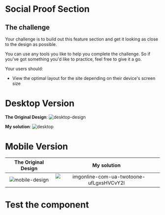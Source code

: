 # Social Proof Section


## The challenge

Your challenge is to build out this feature section and get it looking as close to the design as possible.

You can use any tools you like to help you complete the challenge. So if you've got something you'd like to practice, feel free to give it a go.

Your users should:

- View the optimal layout for the site depending on their device's screen size

# Desktop Version
**The Original Design**: 
![desktop-design](https://user-images.githubusercontent.com/29714385/94367983-762dea80-00ea-11eb-82a5-63fd549b9e0d.jpg)

**My solution**: 
![desktop](https://user-images.githubusercontent.com/29714385/94368033-c907a200-00ea-11eb-9b6c-fbda050d3b5d.PNG)


# Mobile Version
**The Original Design** |**My solution**
:-------------------------:|:-------------------------:
![mobile-design](https://user-images.githubusercontent.com/29714385/94368818-f9513f80-00ee-11eb-89a0-00f4a8b21413.jpg)  |  ![imgonline-com-ua-twotoone-ufLgxsHVCvY2l](https://user-images.githubusercontent.com/29714385/94368828-0837f200-00ef-11eb-9c79-ab661ac9a280.jpg)
# Test the component

